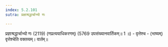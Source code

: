 ```yaml
---
index: 5.2.101
sutra: प्रज्ञाश्रद्धार्चाभ्यो णः

---
```

 प्रज्ञाश्रद्धार्चाभ्यो णः (2119) (णप्रत्ययाधिकरणम्) (5769 उपसंख्यानवार्तिकम्॥ 1 ॥) - वृत्तेश्च - (भाष्यम्) वृत्तेश्चेति वक्तव्यम्। वार्तम्॥ 